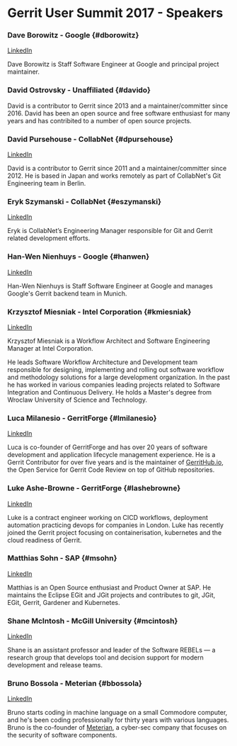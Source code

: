 # Gerrit User Summit 2017 - Speakers

### Dave Borowitz - Google {#dborowitz}

[LinkedIn](https://www.linkedin.com/in/dborowitz/)

Dave Borowitz is Staff Software Engineer at Google and principal
project maintainer.

### David Ostrovsky - Unaffiliated {#davido}

David is a contributor to Gerrit since 2013 and a maintainer/committer
since 2016. David has been an open source and free software enthusiast
for many years and has contribited to a number of open source projects.

### David Pursehouse - CollabNet {#dpursehouse}

[LinkedIn](https://www.linkedin.com/in/davidpursehouse/)

David is a contributor to Gerrit since 2011 and a maintainer/committer
since 2012. He is based in Japan and works remotely as part of
CollabNet's Git Engineering team in Berlin.

### Eryk Szymanski - CollabNet {#eszymanski}
[LinkedIn](https://www.linkedin.com/in/eryk-szymanski-94b92ba)

Eryk is CollabNet’s Engineering Manager responsible for Git and Gerrit
related development efforts.

### Han-Wen Nienhuys - Google {#hanwen}

[LinkedIn](https://www.linkedin.com/in/han-wen-nienhuys-794753)

Han-Wen Nienhuys is Staff Software Engineer at Google and manages Google's
Gerrit backend team in Munich.

### Krzysztof Miesniak - Intel Corporation {#kmiesniak}

[LinkedIn](https://www.linkedin.com/in/krzysztof-miesniak-9036132/)

Krzysztof Miesniak is a Workflow Architect and Software Engineering
Manager at Intel Corporation.

He leads Software Workflow Architecture and Development team responsible
for designing, implementing and rolling out software workflow and methodology
solutions for a large development organization.
In the past he has worked in various companies leading projects related to
Software Integration and Continuous Delivery.
He holds a Master's degree from Wroclaw University of Science and Technology.

### Luca Milanesio - GerritForge {#lmilanesio}

[LinkedIn](https://www.linkedin.com/in/lucamilanesio/)

Luca is co-founder of GerritForge and has over 20 years of software development
and application lifecycle management experience.
He is a Gerrit Contributor for over five years and is the maintainer
of [GerritHub.io](https://gerrithub.io), the Open Service for Gerrit Code Review
on top of GitHub repositories.

### Luke Ashe-Browne - GerritForge {#lashebrowne}

[LinkedIn](https://www.linkedin.com/in/lukeab/)

Luke is a contract engineer working on CICD workflows, deployment automation
practicing devops for companies in London.
Luke has recently joined the Gerrit project focusing on containerisation,
kubernetes and the cloud readiness of Gerrit.

### Matthias Sohn - SAP {#msohn}

[LinkedIn](https://www.linkedin.com/in/matthiassohn/)

Matthias is an Open Source enthusiast and Product Owner at SAP.
He maintains the Eclipse EGit and JGit projects and contributes to git, JGit,
EGit, Gerrit, Gardener and Kubernetes.

### Shane McIntosh - McGill University {#mcintosh}

[LinkedIn](https://www.linkedin.com/in/shane-mcintosh)

Shane is an assistant professor and leader of the Software REBELs — a research
group that develops tool and decision support for modern development and release
teams.

### Bruno Bossola - Meterian {#bbossola}

[LinkedIn](https://www.linkedin.com/in/bbossola)

Bruno starts coding in machine language on a small Commodore computer, and he's
been coding professionally for thirty years with various languages. Bruno is the
co-founder of [Meterian](https://www.meterian.io), a cyber-sec company
that focuses on the security of software components.
